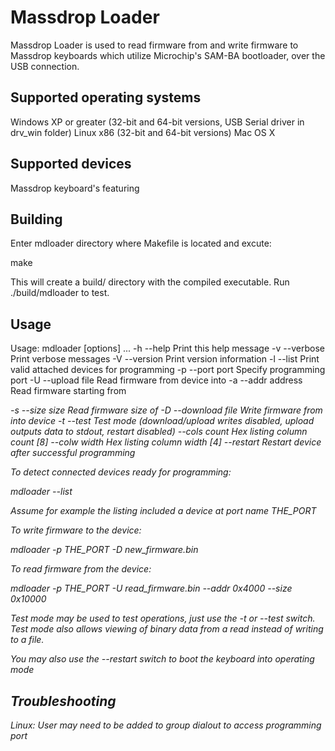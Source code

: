 # Massdrop Loader

Massdrop Loader is used to read firmware from and write firmware to Massdrop keyboards which utilize Microchip's SAM-BA bootloader, over the USB connection.

## Supported operating systems

Windows XP or greater (32-bit and 64-bit versions, USB Serial driver in drv_win folder)
Linux x86 (32-bit and 64-bit versions)
Mac OS X

## Supported devices

Massdrop keyboard's featuring 

## Building

Enter mdloader directory where Makefile is located and excute:

make

This will create a build/ directory with the compiled executable.
Run ./build/mdloader to test.

## Usage

Usage: mdloader [options] ...
  -h --help                      Print this help message
  -v --verbose                   Print verbose messages
  -V --version                   Print version information
  -l --list                      Print valid attached devices for programming
  -p --port port                 Specify programming port
  -U --upload file               Read firmware from device into <file>
  -a --addr address              Read firmware starting from <address>
  -s --size size                 Read firmware size of <size>
  -D --download file             Write firmware from <file> into device
  -t --test                      Test mode (download/upload writes disabled, upload outputs data to stdout, restart disabled)
     --cols count                Hex listing column count <count> [8]
     --colw width                Hex listing column width <width> [4]
     --restart                   Restart device after successful programming

To detect connected devices ready for programming:

mdloader --list

Assume for example the listing included a device at port name THE_PORT

To write firmware to the device:

mdloader -p THE_PORT -D new_firmware.bin

To read firmware from the device:

mdloader -p THE_PORT -U read_firmware.bin --addr 0x4000 --size 0x10000

Test mode may be used to test operations, just use the -t or --test switch.
Test mode also allows viewing of binary data from a read instead of writing to a file.

You may also use the --restart switch to boot the keyboard into operating mode

## Troubleshooting

Linux: User may need to be added to group dialout to access programming port

